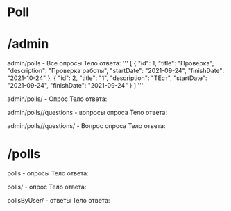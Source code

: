 # Poll

# /admin

admin/polls - Все опросы
  Тело ответа:
  '''
  [
    {
        "id": 1,
        "title": "Проверка",
        "description": "Проверка работы",
        "startDate": "2021-09-24",
        "finishDate": "2021-10-24"
    },
    {
        "id": 2,
        "title": "1",
        "description": "ТЕст",
        "startDate": "2021-09-24",
        "finishDate": "2021-09-24"
    }
]
'''



admin/polls/<id> - Опрос
  Тело ответа:
  

admin/polls/<id>/questions - вопросы опроса
  Тело ответа:
  
  
admin/polls/<id>/questions/<id> - Вопрос опроса
  Тело ответа:
  

  
# /polls
polls - опросы
  Тело ответа:
  
  
polls/<id> - опрос
  Тело ответа:
  
  
pollsByUser/<id> - ответы
  Тело ответа:
  

